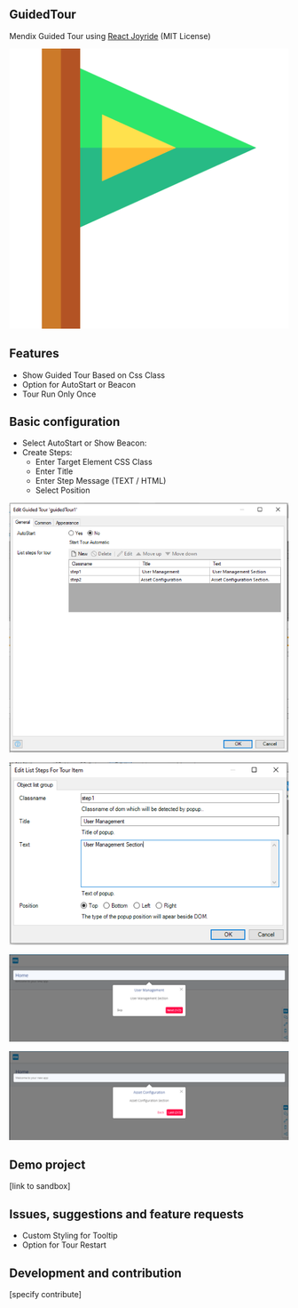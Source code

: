 ## GuidedTour
Mendix Guided Tour using [React Joyride](https://github.com/gilbarbara/react-joyride) (MIT License)

![logo](/assets/logo.png)

## Features
- Show Guided Tour Based on Css Class
- Option for AutoStart or Beacon
- Tour Run Only Once

## Basic configuration

- Select AutoStart or Show Beacon:
-  Create Steps:
    - Enter Target Element CSS Class
    - Enter Title
    - Enter Step Message (TEXT / HTML)
    - Select Position

![config1](/assets/Config1.PNG)

![config2](/assets/Config2.PNG)

![config3](/assets/config3.PNG)

![config4](/assets/config4.PNG)
## Demo project
[link to sandbox]

## Issues, suggestions and feature requests
- Custom Styling for Tooltip
- Option for Tour Restart

## Development and contribution
[specify contribute]
